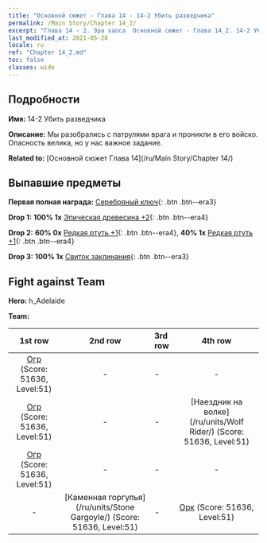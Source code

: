 ```yaml
---
title: "Основной сюжет - Глава 14 - 14-2 Убить разведчика"
permalink: /Main Story/Chapter 14_2/
excerpt: "Глава 14 - 2. Эра хаоса  Основной сюжет - Глава 14_2. 14-2 Убить разведчика"
last_modified_at: 2021-05-28
locale: ru
ref: "Chapter 14_2.md"
toc: false
classes: wide
---
```


## Подробности

 **Имя:** 14-2 Убить разведчика

 **Описание:** Мы разобрались с патрулями врага и проникли в его войско. Опасность велика, но у нас важное задание.

 **Related to:** [Основной сюжет Глава 14](/ru/Main Story/Chapter 14/)

## Выпавшие предметы

 **Первая полная награда:** [Серебряный ключ](/ItemsRU/con_693/){: .btn .btn--era3}

 **Drop 1:** **100% 1x** [Эпическая древесина +2](/ItemsRU/mat_48/){: .btn .btn--era4}

 **Drop 2:** **60% 0x** [Редкая ртуть +1](/ItemsRU/mat_42/){: .btn .btn--era4}, **40% 1x** [Редкая ртуть +1](/ItemsRU/mat_42/){: .btn .btn--era4}

 **Drop 3:** **100% 1x** [Свиток заклинания](/ItemsRU/con_694/){: .btn .btn--era3}


## Fight against Team
 **Hero:** h_Adelaide

 **Team:**


  | 1st row | 2nd row | 3rd row | 4th row |
  |:----:|:----:|:----|:----:|
  | [Огр](/ru/units/Ogre/) (Score: 51636, Level:51)  | - | - | - |
  | [Огр](/ru/units/Ogre/) (Score: 51636, Level:51)  | - | - | [Наездник на волке](/ru/units/Wolf Rider/) (Score: 51636, Level:51)  |
  | [Огр](/ru/units/Ogre/) (Score: 51636, Level:51)  | - | - | - |
  | - | [Каменная горгулья](/ru/units/Stone Gargoyle/) (Score: 51636, Level:51)  | - | [Орк](/ru/units/Orc/) (Score: 51636, Level:51)  |


